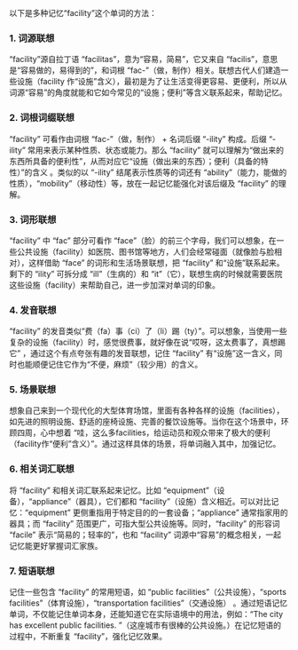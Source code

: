 以下是多种记忆“facility”这个单词的方法：

### 1. 词源联想
“facility”源自拉丁语 “facilitas”，意为“容易，简易”，它又来自 “facilis”，意思是“容易做的，易得到的”，和词根 “fac-”（做，制作）相关。联想古代人们建造一些设施（facility 作“设施”含义），最初是为了让生活变得更容易、更便利，所以从词源“容易”的角度就能和它如今常见的“设施；便利”等含义联系起来，帮助记忆。

### 2. 词根词缀联想
“facility” 可看作由词根 “fac-”（做，制作） + 名词后缀 “-ility” 构成。后缀 “-ility” 常用来表示某种性质、状态或能力。那么 “facility” 就可以理解为“做出来的东西所具备的便利性”，从而对应它“设施（做出来的东西）；便利（具备的特性）”的含义 。类似的以 “-ility” 结尾表示性质等的词还有 “ability”（能力，能做的性质），“mobility”（移动性）等，放在一起记忆能强化对该后缀及 “facility” 的理解。

### 3. 词形联想
“facility” 中 “fac” 部分可看作 “face”（脸）的前三个字母，我们可以想象，在一些公共设施（facility）如医院、图书馆等地方，人们会经常碰面（就像脸与脸相对），这样借助 “face” 的词形和生活场景联想，把 “facility” 和“设施”联系起来。剩下的 “ility” 可拆分成 “ill”（生病的）和 “it”（它），联想生病的时候就需要医院这些设施（facility）来帮助自己，进一步加深对单词的印象。

### 4. 发音联想
“facility” 的发音类似“费（fa）事（ci）了（li）踢（ty）”。可以想象，当使用一些复杂的设施（facility）时，感觉很费事，就好像在说“哎呀，这太费事了，真想踢它” ，通过这个有点夸张有趣的发音联想，记住 “facility” 有“设施”这一含义，同时也能顺便记住它作为“不便，麻烦”（较少用）的含义。

### 5. 场景联想
想象自己来到一个现代化的大型体育场馆，里面有各种各样的设施（facilities），如先进的照明设施、舒适的座椅设施、完善的餐饮设施等。当你在这个场景中，环顾四周，心中想着 “哇，这么多facilities，给运动员和观众带来了极大的便利（facility作“便利”含义）”。通过这样具体的场景，将单词融入其中，加强记忆。

### 6. 相关词汇联想
将 “facility” 和相关词汇联系起来记忆。比如 “equipment”（设备），“appliance”（器具），它们都和 “facility”（设施）含义相近。可以对比记忆：“equipment” 更侧重指用于特定目的的一套设备；“appliance” 通常指家用的器具；而 “facility” 范围更广，可指大型公共设施等。同时，“facility” 的形容词 “facile” 表示“简易的；轻率的”，也和 “facility” 词源中“容易”的概念相关，一起记忆能更好掌握词汇家族。

### 7. 短语联想
记住一些包含 “facility” 的常用短语，如 “public facilities”（公共设施），“sports facilities”（体育设施），“transportation facilities”（交通设施） 。通过短语记忆单词，不仅能记住单词本身，还能知道它在实际语境中的用法，例如：“The city has excellent public facilities. ”（这座城市有很棒的公共设施。）在记忆短语的过程中，不断重复 “facility”，强化记忆效果。 